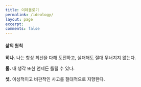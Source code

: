 ```yaml
---
title: 이데올로기
permalink: /ideology/
layout: page
excerpt:
comments: false
---
```


#### 삶의 원칙

**히나.** 나는 항상 최선을 다해 도전하고, 실패해도 절대 무너지지 않는다.

**둘.** 내 생각 또한 언제든 틀릴 수 있다.

**셋.** 이성적이고 비판적인 사고를 절대적으로 지향한다.

<!--
#### 자기객관화

**하나.** 냐는 이성이 지배적인 사람이다.
-->
